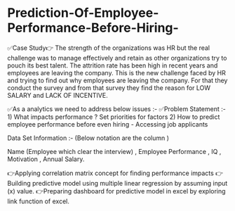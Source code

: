 # Prediction-Of-Employee-Performance-Before-Hiring-

✅Case Study👉 The strength of the organizations was HR but the real challenge was to manage effectively and retain as other organizations try to pouch its best talent.
The attrition rate has been high in recent years and employees are leaving the company. This is the new challenge faced by HR and trying to find out why employees are leaving the company. For that they conduct the survey and from that survey they find the reason for LOW SALARY and LACK OF INCENTIVE. 

✅As a analytics we need to address below issues :- 
✅Problem Statement :- 
     1)  What impacts performance ? Set priorities for factors
     2)  How to predict employee performance before even hiring - Accessing job applicants

Data Set Information :- (Below notation are the column )

Name (Employee which clear the interview) ,
Employee  Performance , 
IQ , 
Motivation , 
Annual Salary.

👉Applying correlation matrix concept for finding performance impacts
👉Building predictive model using multiple linear regression by assuming input (x) value.
👉Preparing dashboard for predictive model in excel by exploring link function of excel.

